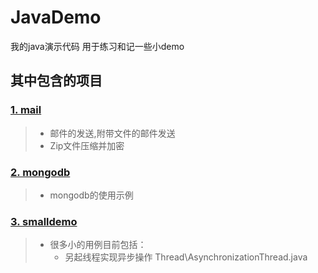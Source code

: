 # JavaDemo
我的java演示代码 用于练习和记一些小demo

## 其中包含的项目
### [1. mail](https://github.com/PursuePD/JavaDemo/tree/master/mail)
> * 邮件的发送,附带文件的邮件发送
> * Zip文件压缩并加密
### [2. mongodb](https://github.com/PursuePD/JavaDemo/tree/master/mongodb)
> * mongodb的使用示例
### [3. smalldemo](https://github.com/PursuePD/JavaDemo/tree/master/smalldemo)
> * 很多小的用例目前包括：
>     * 另起线程实现异步操作 Thread\AsynchronizationThread.java